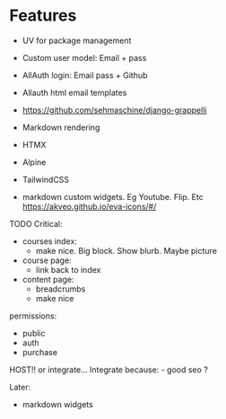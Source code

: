 # Features 

- UV for package management 
- Custom user model: Email + pass 
- AllAuth login: Email pass + Github
- Allauth html email templates
- https://github.com/sehmaschine/django-grappelli
- Markdown rendering 


- HTMX 
- Alpine 
- TailwindCSS
- markdown custom widgets. Eg Youtube. Flip. Etc
https://akveo.github.io/eva-icons/#/


TODO Critical:
- courses index: 
    - make nice. Big block. Show blurb. Maybe picture
- course page:
    - link back to index 
- content page:
    - breadcrumbs 
    - make nice 

permissions:
- public 
- auth
- purchase 

HOST!! or integrate...
Integrate because:
    - good seo ?

Later:
- markdown widgets 
